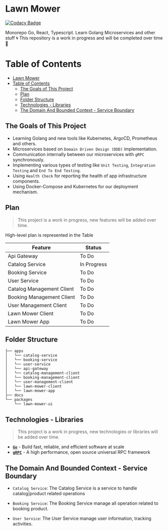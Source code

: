 # Lawn Mower

[![Codacy Badge](https://api.codacy.com/project/badge/Grade/1e409c5ff2a340259be2b10e5da88a66)](https://app.codacy.com/gh/jrobic/lawn-mower?utm_source=github.com&utm_medium=referral&utm_content=jrobic/lawn-mower&utm_campaign=Badge_Grade_Settings)

Monorepo Go, React, Typescript. Learn Golang Microservices and other stuff
🌀 This repository is a work in progress and will be completed over time 🚀

# Table of Contents

- [Lawn Mower](#lawn-mower)
- [Table of Contents](#table-of-contents)
  - [The Goals of This Project](#the-goals-of-this-project)
  - [Plan](#plan)
  - [Folder Structure](#folder-structure)
  - [Technologies - Libraries](#technologies---libraries)
  - [The Domain And Bounded Context - Service Boundary](#the-domain-and-bounded-context---service-boundary)

## The Goals of This Project

- Learning Golang and new tools like Kubernetes, ArgoCD, Prometheus and others.
- Microservices based on `Domain Driven Design (DDD)` implementation.
- Communication internally between our microservices with `gRPC` synchronously.
- Implementing various types of testing like `Unit Testing`, `Integration Testing` and `End To End Testing`.
- Using `Health Check` for reporting the health of app infrastructure components.
- Using Docker-Compose and Kubernetes for our deployment mechanism.

## Plan

> This project is a work in progress, new features will be added over time.

High-level plan is represented in the Table

| Feature                   | Status      |
| ------------------------- | ----------- |
| Api Gateway               | To Do       |
| Catalog Service           | In Progress |
| Booking Service           | To Do       |
| User Service              | To Do       |
| Catalog Management Client | To Do       |
| Booking Management Client | To Do       |
| User Management Client    | To Do       |
| Lawn Mower Client         | To Do       |
| Lawn Mower App            | To Do       |

## Folder Structure

```
├── apps
│   └── catalog-service
│   └── booking-service
│   └── user-service
│   └── api-gateway
│   └── catalog-management-client
│   └── booking-management-client
│   └── user-management-client
│   └── lawn-mower-client
│   └── lawn-mower-app
├── docs
└── packages
    └── lawn-mower-ui
```

## Technologies - Libraries

> This project is a work in progress, new technologies or libraries will be added over time.
>
- **[`Go`](https://go.dev/)** - Build fast, reliable, and efficient software at scale
- **[`gRPC`](https://grpc.io/)** - A high performance, open source universal RPC framework
<!-- - **[``]()** -  -->

## The Domain And Bounded Context - Service Boundary

- `Catalog Service`: The Catalog Service is a service to handle catalog|product related operations

- `Booking Service`: The Booking Service manage all operation related to booking product.

- `User Service`: The User Service manage user information, tracking activities.
